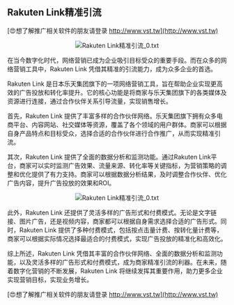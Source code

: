 ## **Rakuten Link精准引流**

[😍想了解推广相关软件的朋友请登录 http://www.vst.tw](http://www.vst.tw)

 <center><img src="https://vst.tw/MP4/tuiguang/png/0.png" alt="Rakuten Link精准引流_0.txt"></center>

在当今数字化时代，网络营销已成为企业吸引目标受众的重要手段。而在众多的网络营销工具中，Rakuten Link 凭借其精准的引流能力，成为众多企业的首选。

Rakuten Link 是日本乐天集团旗下的一项网络营销工具，旨在帮助企业实现更高效的广告投放和转化率提升。它的核心功能是将商家与乐天集团旗下的各类媒体及资源进行连接，通过合作伙伴关系引导流量，实现销售增长。

首先，Rakuten Link 提供了丰富多样的合作伙伴网络。乐天集团旗下拥有众多电商平台、内容网站、社交媒体等资源，覆盖了各个领域的用户群体。商家可以根据自身产品特点和目标受众，选择合适的合作伙伴进行合作推广，从而实现精准引流。

其次，Rakuten Link 提供了全面的数据分析和监测功能。通过Rakuten Link平台，商家可以实时监测广告效果、流量来源、转化率等关键指标，为营销策略的调整和优化提供了有力支持。商家可以根据数据分析结果，及时调整合作伙伴、优化广告内容，提升广告投放的效果和ROI。

 <center><img src="https://vst.tw/MP4/tuiguang/png/1.png" alt="Rakuten Link精准引流_0.txt"></center>

此外，Rakuten Link 还提供了灵活多样的广告形式和付费模式。无论是文字链接、图片广告，还是视频内容，商家都可以根据自身需求选择合适的广告形式。同时，Rakuten Link 提供了多种付费模式，包括按点击量计费、按转化量计费等，商家可以根据实际情况选择最适合的付费模式，实现广告投放的精准化和高效化。

综上所述，Rakuten Link 凭借其丰富的合作伙伴网络、全面的数据分析和监测功能，以及灵活多样的广告形式和付费模式，成为商家精准引流的利器。在未来，随着数字化营销的不断发展，Rakuten Link 将继续发挥其重要作用，助力更多企业实现营销目标，实现业务增长。

[😍想了解推广相关软件的朋友请登录 http://www.vst.tw](http://www.vst.tw)



